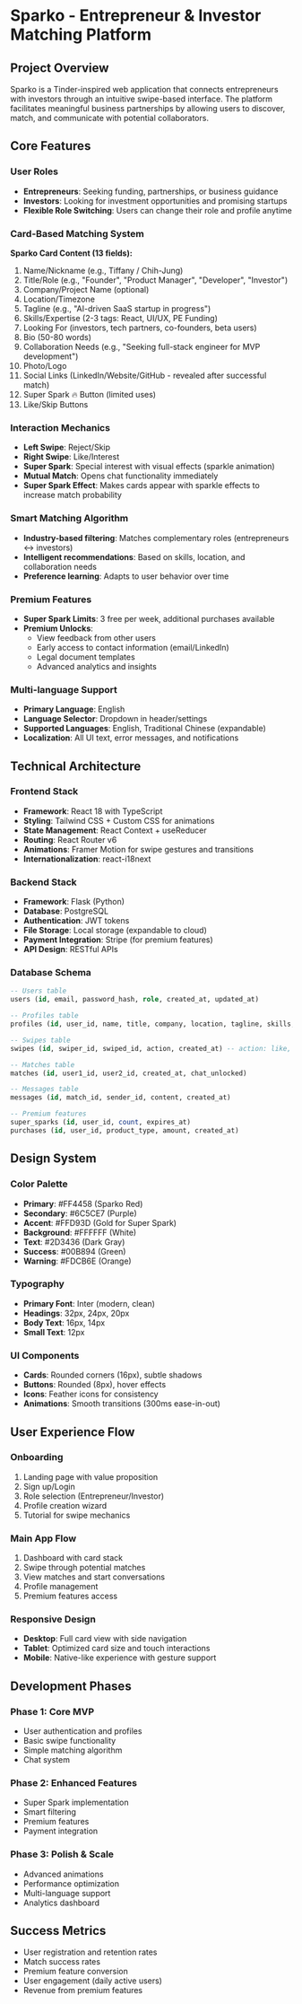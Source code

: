 # Sparko - Entrepreneur & Investor Matching Platform

## Project Overview
Sparko is a Tinder-inspired web application that connects entrepreneurs with investors through an intuitive swipe-based interface. The platform facilitates meaningful business partnerships by allowing users to discover, match, and communicate with potential collaborators.

## Core Features

### User Roles
- **Entrepreneurs**: Seeking funding, partnerships, or business guidance
- **Investors**: Looking for investment opportunities and promising startups
- **Flexible Role Switching**: Users can change their role and profile anytime

### Card-Based Matching System
**Sparko Card Content (13 fields):**
1. Name/Nickname (e.g., Tiffany / Chih-Jung)
2. Title/Role (e.g., "Founder", "Product Manager", "Developer", "Investor")
3. Company/Project Name (optional)
4. Location/Timezone
5. Tagline (e.g., "AI-driven SaaS startup in progress")
6. Skills/Expertise (2-3 tags: React, UI/UX, PE Funding)
7. Looking For (investors, tech partners, co-founders, beta users)
8. Bio (50-80 words)
9. Collaboration Needs (e.g., "Seeking full-stack engineer for MVP development")
10. Photo/Logo
11. Social Links (LinkedIn/Website/GitHub - revealed after successful match)
12. Super Spark 🔥 Button (limited uses)
13. Like/Skip Buttons

### Interaction Mechanics
- **Left Swipe**: Reject/Skip
- **Right Swipe**: Like/Interest
- **Super Spark**: Special interest with visual effects (sparkle animation)
- **Mutual Match**: Opens chat functionality immediately
- **Super Spark Effect**: Makes cards appear with sparkle effects to increase match probability

### Smart Matching Algorithm
- **Industry-based filtering**: Matches complementary roles (entrepreneurs ↔ investors)
- **Intelligent recommendations**: Based on skills, location, and collaboration needs
- **Preference learning**: Adapts to user behavior over time

### Premium Features
- **Super Spark Limits**: 3 free per week, additional purchases available
- **Premium Unlocks**:
  - View feedback from other users
  - Early access to contact information (email/LinkedIn)
  - Legal document templates
  - Advanced analytics and insights

### Multi-language Support
- **Primary Language**: English
- **Language Selector**: Dropdown in header/settings
- **Supported Languages**: English, Traditional Chinese (expandable)
- **Localization**: All UI text, error messages, and notifications

## Technical Architecture

### Frontend Stack
- **Framework**: React 18 with TypeScript
- **Styling**: Tailwind CSS + Custom CSS for animations
- **State Management**: React Context + useReducer
- **Routing**: React Router v6
- **Animations**: Framer Motion for swipe gestures and transitions
- **Internationalization**: react-i18next

### Backend Stack
- **Framework**: Flask (Python)
- **Database**: PostgreSQL
- **Authentication**: JWT tokens
- **File Storage**: Local storage (expandable to cloud)
- **Payment Integration**: Stripe (for premium features)
- **API Design**: RESTful APIs

### Database Schema
```sql
-- Users table
users (id, email, password_hash, role, created_at, updated_at)

-- Profiles table
profiles (id, user_id, name, title, company, location, tagline, skills, looking_for, bio, needs, photo_url, social_links)

-- Swipes table
swipes (id, swiper_id, swiped_id, action, created_at) -- action: like, skip, super_spark

-- Matches table
matches (id, user1_id, user2_id, created_at, chat_unlocked)

-- Messages table
messages (id, match_id, sender_id, content, created_at)

-- Premium features
super_sparks (id, user_id, count, expires_at)
purchases (id, user_id, product_type, amount, created_at)
```

## Design System

### Color Palette
- **Primary**: #FF4458 (Sparko Red)
- **Secondary**: #6C5CE7 (Purple)
- **Accent**: #FFD93D (Gold for Super Spark)
- **Background**: #FFFFFF (White)
- **Text**: #2D3436 (Dark Gray)
- **Success**: #00B894 (Green)
- **Warning**: #FDCB6E (Orange)

### Typography
- **Primary Font**: Inter (modern, clean)
- **Headings**: 32px, 24px, 20px
- **Body Text**: 16px, 14px
- **Small Text**: 12px

### UI Components
- **Cards**: Rounded corners (16px), subtle shadows
- **Buttons**: Rounded (8px), hover effects
- **Icons**: Feather icons for consistency
- **Animations**: Smooth transitions (300ms ease-in-out)

## User Experience Flow

### Onboarding
1. Landing page with value proposition
2. Sign up/Login
3. Role selection (Entrepreneur/Investor)
4. Profile creation wizard
5. Tutorial for swipe mechanics

### Main App Flow
1. Dashboard with card stack
2. Swipe through potential matches
3. View matches and start conversations
4. Profile management
5. Premium features access

### Responsive Design
- **Desktop**: Full card view with side navigation
- **Tablet**: Optimized card size and touch interactions
- **Mobile**: Native-like experience with gesture support

## Development Phases

### Phase 1: Core MVP
- User authentication and profiles
- Basic swipe functionality
- Simple matching algorithm
- Chat system

### Phase 2: Enhanced Features
- Super Spark implementation
- Smart filtering
- Premium features
- Payment integration

### Phase 3: Polish & Scale
- Advanced animations
- Performance optimization
- Multi-language support
- Analytics dashboard

## Success Metrics
- User registration and retention rates
- Match success rates
- Premium feature conversion
- User engagement (daily active users)
- Revenue from premium features

